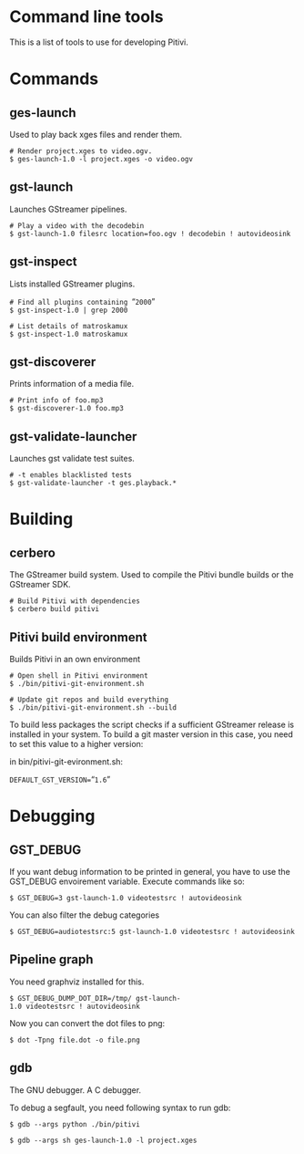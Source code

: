 # Command line tools

This is a list of tools to use for developing Pitivi.

# Commands

## ges-launch

Used to play back xges files and render them.

`# Render project.xges to video.ogv.`\
`$ ges-launch-1.0 -l project.xges -o video.ogv`

## gst-launch

Launches GStreamer pipelines.

`# Play a video with the decodebin`\
`$ gst-launch-1.0 filesrc location=foo.ogv ! decodebin ! autovideosink`

## gst-inspect

Lists installed GStreamer plugins.

`# Find all plugins containing `“`2000`”\
`$ gst-inspect-1.0 | grep 2000`

`# List details of matroskamux`\
`$ gst-inspect-1.0 matroskamux`

## gst-discoverer

Prints information of a media file.

`# Print info of foo.mp3`\
`$ gst-discoverer-1.0 foo.mp3`

## gst-validate-launcher

Launches gst validate test suites.

`# -t enables blacklisted tests`\
`$ gst-validate-launcher -t ges.playback.*`

# Building

## cerbero

The GStreamer build system. Used to compile the Pitivi bundle builds or
the GStreamer SDK.

`# Build Pitivi with dependencies`\
`$ cerbero build pitivi`

## Pitivi build environment

Builds Pitivi in an own environment

`# Open shell in Pitivi environment`\
`$ ./bin/pitivi-git-environment.sh`

`# Update git repos and build everything`\
`$ ./bin/pitivi-git-environment.sh --build`

To build less packages the script checks if a sufficient GStreamer
release is installed in your system. To build a git master version in
this case, you need to set this value to a higher version:

in bin/pitivi-git-evironment.sh:

`DEFAULT_GST_VERSION=`“`1.6`”

# Debugging

## GST\_DEBUG

If you want debug information to be printed in general, you have to use
the GST\_DEBUG envoirement variable. Execute commands like so:

`$ GST_DEBUG=3 gst-launch-1.0 videotestsrc ! autovideosink`

You can also filter the debug categories

`$ GST_DEBUG=audiotestsrc:5 gst-launch-1.0 videotestsrc ! autovideosink`

## Pipeline graph

You need graphviz installed for this.

`$ GST_DEBUG_DUMP_DOT_DIR=/tmp/ gst-launch-1.0 videotestsrc ! autovideosink`

Now you can convert the dot files to png:

`$ dot -Tpng file.dot -o file.png`

## gdb

The GNU debugger. A C debugger.

To debug a segfault, you need following syntax to run gdb:

`$ gdb --args python ./bin/pitivi`

`$ gdb --args sh ges-launch-1.0 -l project.xges`
